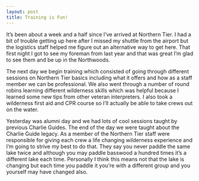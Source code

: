 ```yaml
---
layout: post
title: Training is Fun!
---
```


It’s been about a week and a half since I’ve arrived at Northern Tier. I had a bit of trouble getting up here after I missed my shuttle from the airport but the logistics staff helped me figure out an alternative way to get here. That first night I got to see my foreman from last year and that was great I’m glad to see them and be up in the Northwoods. 

The next day we begin training which consisted of going through different sessions on Northern Tier basics including what it offers and how as a staff member we can be professional. We also went through a number of round robins learning different wilderness skills which was helpful because I learned some new tips from other veteran interpreters. I also took a wilderness first aid and CPR course so I’ll actually be able to take crews out on the water. 

Yesterday was alumni day and we had lots of cool sessions taught by previous Charlie Guides. The end of the day we were taught about the Charlie Guide legacy. As a member of the Northern Tier staff were responsible for giving each crew a life changing wilderness experience and I’m going to strive my best to do that. They say you never paddle the same lake twice and although you may paddle basswood a hundred times it’s a different lake each time. Personally I think this means not that the lake is changing but each time you paddle it you’re with a different group and you yourself may have changed also.